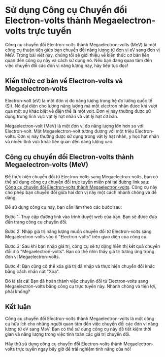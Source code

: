 Sử dụng Công cụ Chuyển đổi Electron-volts thành Megaelectron-volts trực tuyến
=============================================================================

Công cụ chuyển đổi Electron-volts thành Megaelectron-volts (MeV) là một công cụ thuận tiện giúp bạn chuyển đổi năng lượng từ đơn vị eV sang đơn vị MeV. Trong bài viết này, chúng tôi sẽ giới thiệu về kiến thức cơ bản liên quan đến công cụ này và cách sử dụng nó. Nếu bạn đang quan tâm đến việc chuyển đổi các đơn vị năng lượng này, hãy tiếp tục đọc!

Kiến thức cơ bản về Electron-volts và Megaelectron-volts
--------------------------------------------------------

Electron-volt (eV) là một đơn vị đo năng lượng trong hệ đo lường quốc tế (SI). Nó đại diện cho lượng năng lượng mà một electron nhận được khi vượt qua một sự khác biệt về điện thế là một volt. Đơn vị này thường được sử dụng trong lĩnh vực vật lý hạt nhân và vật lý hạt cơ bản.

Megaelectron-volt (MeV) là một đơn vị đo năng lượng lớn hơn so với Electron-volt. Một Megaelectron-volt tương đương với một triệu Electron-volts. Đơn vị này thường được sử dụng trong vật lý hạt nhân, y học hạt nhân và nhiều lĩnh vực khác liên quan đến năng lượng cao.

Công cụ chuyển đổi Electron-volts thành Megaelectron-volts (MeV)
----------------------------------------------------------------

Để thực hiện chuyển đổi từ Electron-volts sang Megaelectron-volts, bạn có thể sử dụng công cụ chuyển đổi trực tuyến miễn phí tại đường link sau: [Công cụ chuyển đổi Electron-volts thành Megaelectron-volts](https://www.onlinecalculatorsfree.com/vi/convert/electron-volts-to-megaelectron-volts.html). Công cụ này cho phép bạn chuyển đổi giữa hai đơn vị này một cách nhanh chóng và dễ dàng.

Để sử dụng công cụ này, bạn cần làm theo các bước sau:

Bước 1: Truy cập đường link vào trình duyệt web của bạn. Bạn sẽ được đưa đến trang công cụ chuyển đổi.

Bước 2: Nhập giá trị năng lượng muốn chuyển đổi từ Electron-volts sang Megaelectron-volts vào ô "Electron-volts" trên giao diện của công cụ.

Bước 3: Sau khi bạn nhập giá trị, công cụ sẽ tự động hiển thị kết quả chuyển đổi ở ô "Megaelectron-volts". Bạn có thể nhìn thấy giá trị tương ứng trong đơn vị Megaelectron-volts.

Bước 4: Bạn cũng có thể xóa giá trị đã nhập và thực hiện chuyển đổi khác bằng cách nhấn nút "Xóa".

Đó là tất cả! Bạn đã hoàn thành việc chuyển đổi từ Electron-volts sang Megaelectron-volts bằng công cụ trực tuyến này. Nhanh chóng và tiện lợi, phải không?

Kết luận
--------

Công cụ chuyển đổi Electron-volts thành Megaelectron-volts là một công cụ hữu ích cho những người quan tâm đến việc chuyển đổi các đơn vị năng lượng từ eV sang MeV. Bạn có thể sử dụng công cụ này để tiết kiệm thời gian và năng lượng trong việc tính toán các giá trị chuyển đổi.

Hãy thử sử dụng công cụ chuyển đổi Electron-volts thành Megaelectron-volts trực tuyến ngay bây giờ để trải nghiệm tính năng của nó!